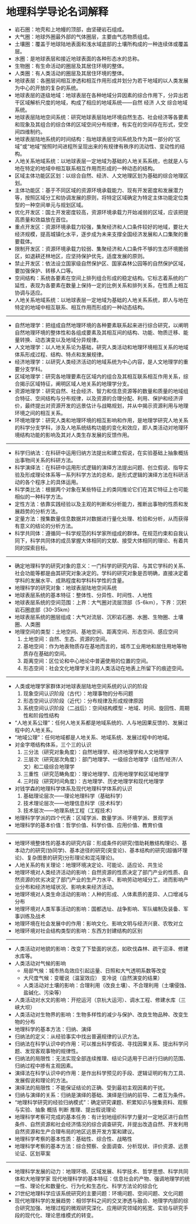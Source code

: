 # 地理科学导论名词解释

* 岩石圈：地壳和上地幔的顶部，由坚硬岩石组成。
* 大气圈：地球外圈最外部的气体圈层，主要由气态物质组成。
* 土壤圈：覆盖于地球陆地表面和浅水域底部的土壤所构成的一种连续体或覆盖层。
* 水圈：是地球表层和接近地球表面的各种形态水的总称。
* 生物圈：有生命活动的圈层及其居住环境的整体。
* 人类圈：有人类活动的圈层及其居住环境的整体。
* 地球表层：各圈层间相互渗透和相互作用形成并划分为若干地域的以人类发展为中心的开放的复杂的系统。
* 地球表层的逐级地域：地球表层在各种地域分异因素的综合作用下，分异出若干区域解析尺度的地域，构成了相应的地域系统——自然 经济 人文 综合地域系统。
* 地球表层陆地空间系统：研究地球表层陆地环境自然生态、社会经济等各要素和现象及其组合的综合体的区域空间分布规律，有实在的空间存在形式，受空间四维制约。
* 地球表层陆地系统的时间结构：指地球表层空间系统及作为其一部分的“区域”或“地域”按照时间进程所呈现出来的有规律有秩序的流动性、变动性的结构。
* 人地关系地域系统：以地球表层一定地域为基础的人地关系系统，也就是人与地在特定的地域中相互联系相互作用而形成的一种动态的结构。
* 区域主体功能区区划：以综合自然、经济、人文地理区划为基础的综合地理区划。
* 主体功能区：基于不同区域的资源环境承载能力、现有开发密度和发展潜力等，按照区域分工和协调发展的原则，将特定区域确定为特定主体功能定位类型的一种空间单元与规划区域。
* 优化开发区：国土开发密度较高，资源环境承载力开始减弱的区域，应该把提高质量和效益放在首位。
* 重点开发区：资源环境承载力较强，集聚经济和人口条件较好的地域，要壮大经济规模，提高城镇化水平，逐步成为未来支撑全国经济发展和人口集聚的重要载体。
* 限制开发区：资源环境承载力较弱、集聚经济和人口条件不够的生态环境脆弱区，如退耕还林地区，应坚持保护优先，适度发展的原则。
* 禁止开发区：依法设立国家级自然保护区、国家森林公园等的自然保护区域，要加强保护、转移人口等。
* 空间结构：系统各要素在空间上排列组合形成的稳定结构。它标志着系统的广延性，表现为各要素在数量上保持一定的比例关系和排列关系，在性质上相互协调与适应。
* 人地关系地域系统：以地球表层一定地域为基础的人地关系系统，即人与地在特定的地域中相互联系、相互作用而形成的一种动态结构。

***

* 自然地理学：把组成自然地理环境的各种要素联系起来进行综合研究，以阐明自然地理环境的整体性和各组成要素及其相互间的结构、功能、物质迁移、能量转换、动态演变以及地域分异规律。
* 人文地理学：以人地关系论为基础，研究人类活动和地理环境相互关系的地域体系形成过程、结构、特点和发展规律。
* 经济地理学：以研究人类经济活动的地域系统为中心内容，是人文地理学的重要分支学科。
* 区域地理学：研究各地理要素在区域内的组合及其相互联系相互作用关系，综合揭示区域特征，阐明区域人地关系的地理学分支。
* 资源地理学：研究自然、社会经济、智力和信息资源等的数量和质量的地域组合特征、空间结构与分布规律，以及资源的合理分配、利用、保护和经济评价，最终提出对资源开发的远景估计与战略规划，并从中揭示资源利用与地理环境之间的相互关系。
* 环境地理学：研究人类和地理环境的相互影响和作用，是地理学研究人地关系的科学分支学科，涉及人地系统结构功能的变化和效应，即人类活动对地理环境结构功能的影响及其对人类生存发展的反馈作用。

***

* 科学归纳法：在科研中运用归纳方法提出和建立假说，在实验基础上抽象概括出事物间关系的科研方法。
* 科学演绎法：在科研中运用形式逻辑的演绎方法提出问题、创立假说、指导实验及形成理论体系等一系列科学方法的总和，是形式逻辑的演绎方法在科研活动的各个程序上的具体运用。
* 科学类比法：根据两个对象在某些特征上的类同推论它们在其它特征上也可能相似的一种科学方法。
* 定性方法：依靠实践经验以及主观的判断和分析能力，推断出事物的性质和发展趋势的分析方法。
* 定量方法：搜集数量信息数据并对数据进行量化处理、检验和分析，从而获得有意义的结论的分析方法。
* 科学共同体：遵循同一科学规范的科学家所组成的群体。在规范约束和自我认同下，科学共同体的成员掌握大体相同的文献、接受大体相同的理论、有着共同的探索目标。

***

* 确定地理科学的研究对象的意义：一门科学的研究内容、与其它学科的关系、社会功能等都是由其研究对象决定的。学科的研究对象是否明确，直接决定着学科的发展水平、成熟程度和学科科学性的含量。
* 地理科学的研究对象：地球表层陆地空间系统
* 地球表层系统的基本特征：整体性、分异性、时间性、人地性
* 地球表层系统的空间范围：上界：大气圈对流层顶部（5-6km），下界：沉积岩石圈底部（30-35km）
* 地球表层系统的圈层组成：大气对流层、沉积岩石圈、水圈、生物圈、土壤圈、人类圈
* 地理空间的类型：土地空间、基地空间、距离空间、形态空间、感应空间
    1. 土地空间：自然、生态、资源的空间。
    2. 基地空间：作为地表物质存在基地而言的，城市工业用地和居住用地等物质存在基础的空间。
    3. 距离空间：区位论和中心地论中普遍使用的位置的空间。
    4. 形态空间：社会文化地理学关注的人类活动在地表上所留下的痕迹空间。

***

* 人类或地理学家群体对地球表层陆地空间系统的认识的阶段
    1. 现象空间认识阶段（古代）：地理事物的分布问题
    2. 形态空间认识阶段（近代）：分布规律及形成规律原因
    3. 系统空间认识阶段（二战后）：空间结构模型 - 地域、时间、旋回性、周期性和阶段性结构
* “人地关系公理”：任何人地关系都是地域系统的、人与地因果反馈的、发展过程中的人地关系。
* “地域公理”：任何地域都是人地关系、地域系统、发展过程中的地域。
* 对金字塔结构体系，三个三的认识
    1. 三分法（研究对象角度）：自然地理学、经济地理学和人文地理学
    2. 三层次（研究层次角度）：部门地理学、一级综合地理学（自然/经济/人文）和二级综合地理学
    3. 三重性（研究范畴角度）：理论地理学、应用地理学和区域地理学
    4. 三时段（研究时间角度）：古地理学、历史地理学和现代地理学
* 对钱学森的地理科学体系及现代地理科学体系的认识
    1. 基础理论层次——理论地理科学（基础科学）
    2. 技术理论层次——地理信息科学（技术科学）
    3. 技术层次——地理系统工程（工程技术）
* 地理科学学派的四个代表：区域学派、数量学派、环境学派、景观学派
* 地理科学的基本价值：哲学价值、科学价值、应用价值、教育价值

***

* 地理环境整体性的基本的研究内容：形成条件的研究(借助耗散结构理论)、基本动力的研究(协同学)、基本途径的研究(突变论)、基本结构的研究(超循环理论)、复杂图景的研究(分形理论和混沌理论)。
* 人地关系的有关理论：地理环境决定论、可能论、适应论、共生论
* 地理环境对人类经济活动的影响：自然资源的性质决定了部门产业的性质、自然资源的优劣决定了部门产业的生产力水平、影响劳动地域分工，进而影响产业分布和经济地域状况、影响未来经济活动。
* 地理环境对人类生命活动的影响：人种的形成、人体素质的差异、人口增减与分布
* 地理环境对人类军事活动的影响：国都选址、战争影响、军队编制及装备、军事训练及战术
* 地理环境在社会发展中的作用：影响文化、影响文明与经济兴衰、农牧对立
* 地理环境对社会结构类型的影响：东西方封建结构的区别

***

* 人类活动对地貌的影响：改变了下垫面的状态，如砍伐森林、疏干沼泽、修建水库等。
* 人类活动对气候的影响
  * 局部气候：城市热岛效应引起运量、日照和大气透明系数等改变
  * 大尺度气候：变暖说（温室效应） 变冷说（自然演变的结果）
  * 人类活动对土壤的影响：合理利用（改良土壤）、不合理利用（土壤侵蚀、盐碱化、污染等）
* 人类活动对水文的影响：开挖运河（京杭大运河）、调水工程、修建水库（三峡大坝）
* 人类活动对生物界的影响：生物多样性的减少与保护、改良生物品种、改变生物的分布
* 地理科学的基本方法：归纳、演绎
* 归纳法的定义：从经验事实中找出普遍规律的认识方法。
* 归纳法在科学认识中的作用：可以推出科学假说、寻找因果关系、提出科学问题、发现客观事物的规律性。
* 归纳法的局限性：无法实现全部连续推理、结论只适用于已进行归纳的范围、归纳过程中掺有主观因素。
* 演绎法在科学认识中的作用：是作出科学预见的手段、逻辑证明的有力工具、发展假说和理论的方法。
* 演绎法的局限性：不能保证结论的正确、受到最初主观因素的干扰。
* 归纳与演绎的关系：归纳是演绎的基础、演绎是归纳的前导、二者互为条件。
* “地理科学研究的经验归纳模式”：确定研究课题、积累知识与搜集资料、观察与实验、抽象 概括 判断 推理、提出假说理论
* 地理科学考察可完成的基本任务：有计划地组织科学力量对一定地区进行自然条件、自然资源和社会经济情况的综合调查研究，并提出改造自然、开发利用自然资源和生产合理布局的地区远景开发方案和建议。
* 地理科学考察的基本性质：基础性、综合性、战略性
* 地理科学考察的基本方法：综合预察、全面调查、分析现状、评价资源、远景论证、区划草案

***

* 地理科学发展的动力：地理环境、区域发展、科学技术、哲学思想、科学共同体和大地理学家
  现代地理科学的基本特征：信息社会的产物、强调地理学的统一性、理论化和数量化、行为化和生态化、科学方法论的综合化
* 21世纪地理科学应该系统研究的主要问题：环境问题、空间问题、文化问题
* 现代地理科学的发展趋势：相邻学科之间的交叉渗透与融合、地理学内部的综合研究加强、地理过程的微观研究深化、应用研究领域的拓宽、实验与研究手段的现代化、理论思维模式的转变。
